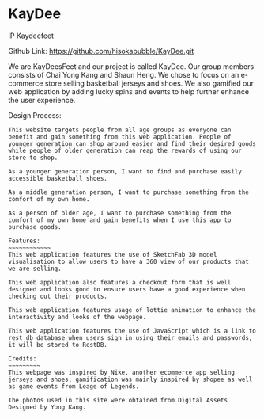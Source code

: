 # KayDee
IP Kaydeefeet

Github Link: 
https://github.com/hisokabubble/KayDee.git

We are KayDeesFeet and our project is called KayDee. Our group members consists of Chai Yong Kang and Shaun Heng. We chose to focus on an e-commerce store selling basketball jerseys and shoes. We also gamified our web application by adding lucky spins and events to help further enhance the user experience. 

Design Process:
~~~~~~~~~~~~~~~~
This website targets people from all age groups as everyone can benefit and gain something from this web application. People of younger generation can shop around easier and find their desired goods while people of older generation can reap the rewards of using our store to shop. 

As a younger generation person, I want to find and purchase easily accessible basketball shoes.

As a middle generation person, I want to purchase something from the comfort of my own home.

As a person of older age, I want to purchase something from the comfort of my own home and gain benefits when I use this app to purchase goods.

Features:
~~~~~~~~~~~~
This web application features the use of SketchFab 3D model visualisation to allow users to have a 360 view of our products that we are selling.

This web application also features a checkout form that is well designed and looks good to ensure users have a good experience when checking out their products.

This web application features usage of lottie animation to enhance the interactivity and looks of the webpage.

This web application features the use of JavaScript which is a link to rest db database when users sign in using their emails and passwords, it will be stored to RestDB.

Credits:
~~~~~~~~~
This webpage was inspired by Nike, another ecommerce app selling jerseys and shoes, gamification was mainly inspired by shopee as well as game events from Leage of Legends.

The photos used in this site were obtained from Digital Assets Designed by Yong Kang.